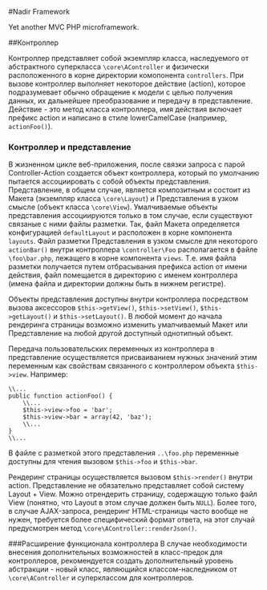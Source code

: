 #Nadir Framework

Yet another MVC PHP microframework.

##Контроллер

Контроллер представляет собой экземпляр класса, наследуемого от абстрактного 
суперкласса `\core\AController` и физически расположенного в корне директории 
комопонента `controllers`. При вызове контроллер выполняет некоторое действие 
(action), которое подразумевает обычно обращение к модели с целью получения данных, 
их дальнейшее преобразование и передачу в представление. Действие - это метод 
класса контроллера, имя действия включает префикс action и написано в стиле 
lowerCamelCase (например, `actionFoo()`).

### Контроллер и представление

В жизненном цикле веб-приложения, после связки запроса с парой Controller-Action
создается объект контроллера, который по умолчанию пытается ассоциировать с собой
объекты представления. Представление, в общем случае, является композитным и 
состоит из Макета (экземпляр класса `\core\Layout`) и Представления в узком смысле 
(объект класса `\core\View`). Умалчиваемые объекты представления ассоциируются 
только в том случае, если существуют связаные с ними файлы разметки. Так, 
файл Макета определяется конфигурацией `defaultLayout` и расположен в корне
компонента `layouts`. Файл разметки Представления в узком смысле для
некоторого `actionBar()` внутри контроллера `\controller\Foo` располагается в
файле  `\foo\bar.php`, лежащего в корне компонента `views`. Т.е. имя файла разметки
получается путем отбрасывания префикса action от имени действия, файл помещается
в директорию с именем контроллера (имена файла и директории должны быть в нижнем
регистре).

Объекты представления доступны внутри контроллера посредством вызова аксессоров 
`$this->getView()`, `$this->setView()`, `$this->getLayout()` и `$this->setLayout()`.
В любой момент до начала рендеринга страницы возможно изменить умалчиваемый Макет 
или Представление на любой другой доступный однотипный объект.

Передача пользовательских переменных из контроллера в представление осуществляется
присваиванием нужных значений этим переменным как свойствам связанного с контроллером
объекта `$this->view`. Например:
````
\\...
public function actionFoo() {
	\\...
	$this->view->foo = 'bar';
	$this->view->bar = array(42, 'baz');
	\\...
}
\\...
````
В файле с разметкой этого представления `..\foo.php` переменные доступны для
чтения вызовом `$this->foo` и `$this->bar`. 

Рендеринг страницы осуществляется вызовом `$this->render()` внутри action. 
Представление не обязательно представляет собой систему Layout + View. Можно
отрендерить страницу, содержащую только файл View (понятно, что Layout в этом
случае должен быть `NULL`). Более того, в случае AJAX-запроса, рендеринг 
HTML-страницы часто вообще не нужен, требуется более специфический формат ответа,
на этот случай предусмотрен метод `\core\AController::renderJson()`.

###Расширение функционала контроллера
В случае необходимости внесения дополнительных возможностей в класс-предок для
контроллеров, рекомендуется создать дополнительный уровень абстракции - новый
класс, являющийся классом-наследником от `\core\AController` и суперклассом для 
контроллеров.